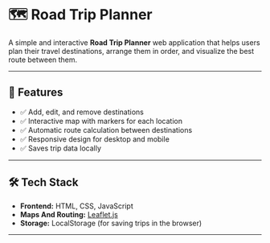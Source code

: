 # 🗺️ Road Trip Planner

A simple and interactive **Road Trip Planner** web application that helps users plan their travel destinations, arrange them in order, and visualize the best route between them.  

---

## 🚀 Features
- ✅ Add, edit, and remove destinations  
- ✅ Interactive map with markers for each location  
- ✅ Automatic route calculation between destinations  
- ✅ Responsive design for desktop and mobile  
- ✅ Saves trip data locally  

---

## 🛠️ Tech Stack
- **Frontend:** HTML, CSS, JavaScript  
- **Maps And Routing:** [Leaflet.js](https://leafletjs.com/)
- **Storage:** LocalStorage (for saving trips in the browser)  

---


